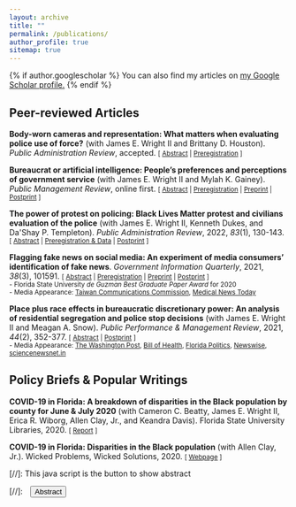 ```yaml
---
layout: archive
title: ""
permalink: /publications/
author_profile: true
sitemap: true
---
```


{% if author.googlescholar %}
  You can also find my articles on <u><a href="{{author.googlescholar}}">my Google Scholar profile</a>.</u>
{% endif %}

## Peer-reviewed Articles

**Body-worn cameras and representation: What matters when evaluating police use of force?** (with James E. Wright II and Brittany D. Houston). 
_Public Administration Review_, accepted. <small>[ <a href="#/" onclick="visib('bwc-abstract')">Abstract</a> | [Preregistration][bwc-prereg] ]</small>

<div id="bwc-abstract" style="display: none; text-align: justify; line-height: 1.2" ><small>
Public administration scholarship seeks to understand ways to increase accountability within the policing profession. We employ an online conjoint experiment to disentangle the effects of both representation and BWC on police accountability and legitimacy. In the experiment, we ask participants to rate the likelihood that a police use of force incident prompts an investigation when there is a BWC present and racial and gender representation matches between the officer and the civilian in the use of force incident. We find that Caucasian officers who use force are more likely to be investigated. Our findings also reveal that civilians believe male officers who use force should be investigated and there is no need for further investigation when a BWC is utilized during a use of force situation. The implications of this study show that civilians view BWCs as the most important tool is providing accurate and honest assessment of police-civilian encounters.
</small><br><br/></div>

[bwc-prereg]: https://osf.io/rmdju


**Bureaucrat or artificial intelligence: People’s preferences and perceptions of government service** (with James E. Wright II and Mylah K. Gainey). 
_Public Management Review_, online first. <small>[ <a href="#/" onclick="visib('ai-abstract')">Abstract</a> | [Preregistration][ai-prereg] | [Preprint][ai-preprint] | [Postprint][ai-postprint] ]</small>

<div id="ai-abstract" style="display: none; text-align: justify; line-height: 1.2" ><small>
The increasing use of artiﬁcial intelligence (AI) in public service delivery presents important yet unanswered questions about citizens’ views of AI. Especially, are citizens’ perceptions of decisions made by AI diﬀerent from those made by bureaucrats? We answer this question by conducting a conjoint experiment. Our results show that individuals prefer minority bureaucrats over AI to make decisions. This is particularly true for racially minoritized citizens. However, when passive representation within the bureaucracy is unavailable, racially minoritized individuals do not have a clear-cut preference between AI and out-group bureaucrats. Our ﬁndings provide insight into the interaction between automation, representation, and equity.
</small><br><br/></div>

[ai-preprint]: https://www.researchgate.net/publication/353169009_Bureaucrat_or_Artificial_Intelligence_People%27s_Preferences_and_Perceptions_of_Government_Service
[ai-prereg]: https://osf.io/43qe8
[ai-postprint]: https://doi.org/10.1080/14719037.2022.2160488



**The power of protest on policing: Black Lives Matter protest and civilians evaluation of the police** (with James E. Wright II, Kenneth Dukes, and Da'Shay P. Templeton).
_Public Administration Review_, 2022, _83_(1), 130-143. <small>[ <a href="#/" onclick="visib('blm-abstract')">Abstract</a> | [Preregistration & Data][blm-prereg] | [Postprint][blm-postprint] ]</small>

<div id="blm-abstract" style="display: none; text-align: justify; line-height: 1.2" ><small>
In 2020, police brutality against Black Americans catalyzed BLM protests across all 50 states. Though BLM protests continue to permeate society, few scholars explore how these protests change Americans’ perceptions of the police. To investigate this phenomenon more meticulously, we administered an online survey experiment—oversampling Black American participants—to measure how protest culture, specifically BLM protests, influence participants’ perceptions of the police. Our survey found that 1) Black American participants have a lower evaluation of police performance, but a higher evaluation of the BLM Movement than White American participants and 2) the presence of a general protest negatively impacts peoples’ perception of police performance. Using Critical Race Theory (CRT) these findings suggest that the visibility of BLM protest changes both Black and White perceptions of the police at varying degrees.
</small><br><br/></div>

[blm-prereg]: https://osf.io/43qe8
[blm-postprint]: https://doi.org/10.1111/puar.13498


**Flagging fake news on social media: An experiment of media consumers’ identification of fake news**. 
_Government Information Quarterly_, 2021, _38_(3), 101591. <small>[ <a href="#/" onclick="visib('fake-news-abstract')">Abstract</a> | [Preregistration][fake-news-prereg] | [Preprint][fake-news-preprint] | [Postprint][fake-news-postprint] ]</small><br/>
<small> - Florida State University _de Guzman Best Graduate Paper Award_ for 2020</small><br/>
<small> - Media Appearance: [Taiwan Communications Commission][taiwan-communications-commission], [Medical News Today][medical-news-today]</small>

<div id="fake-news-abstract" style="display: none; text-align: justify; line-height: 1.2" ><small>
Policymakers are taking action to protect their citizens and democratic systems from online misinformation. However, media consumers usually have a hard time differentiating misinformation from authentic information. There are two explanations for this difficulty, namely lazy reasoning and motivated reasoning. While lazy reasoning suggests that people may feel reluctant to conduct critical reasoning when consuming online information, the motivated reasoning theory points out that individuals are also thinking in alignment with their identities and established viewpoints. A proposed approach to address this issue is adding fact-checking flags in the hope that flags could alert people to information falsehoods and stimulate critical thinking. This study examines the impact of fact-checking flags on media consumers' identification of fake news. Conducting an experiment (n = 717) on Amazon Mechanical Turk, the study finds that experimental participants with different political backgrounds depend heavily on flag-checking results provided by flags. Flags are powerful to influence people's judgments in a way that participants have blind beliefs in flags even if the flag assessments are inaccurate. Furthermore, the study's results indicate that flag assessments made by professional fact-checkers or crowdsourcing are equally influential in shaping participants' identification. These observations provide public and private leaders with suggestions that fact-checking flags can significantly affect media consumers' identification of fake news. However, flags appear to have little ability to promote critical thinking in this experiment.
</small><br><br/></div>

[fake-news-prereg]: https://osf.io/4g7mw
[fake-news-preprint]: https://www.researchgate.net/publication/345413560_Flagging_fake_news_on_social_media_An_experiment_of_media_consumers'_identification_of_fake_news
[fake-news-postprint]: https://doi.org/10.1016/j.giq.2021.101591
[taiwan-communications-commission]: https://www.ncc.gov.tw/chinese/files/21042/5190_45998_210429_1.pdf
[medical-news-today]: https://www.medicalnewstoday.com/articles/how-has-social-media-affected-mental-health-during-the-pandemic


**Place plus race effects in bureaucratic discretionary power: An analysis of residential segregation and police stop decisions** (with James E. Wright II and Meagan A. Snow).
_Public Performance & Management Review_, 2021, _44_(2), 352-377. <small>[ <a href="#/" onclick="visib('segregation-abstract')">Abstract</a> | [Postprint][segregation-postprint] ]</small><br/>
<small> - Media Appearance: [The Washington Post][twp], [Bill of Health][boh], [Florida Politics][flp], [Newswise][newswise], [sciencenewsnet.in][sciencenewsnet.in]</small>

<div id="segregation-abstract" style="display: none; text-align: justify; line-height: 1.2" ><small>
Discrepancies in bureaucrat behavior, residential segregation, and police stops that turn deadly have spurred critical analysis surrounding who gets stopped by the police and what happens once they get stopped. This study considers the effect of officers’ decision when performing vehicle stops and conducting vehicle or person searches, as measured at the block group level in Minneapolis neighborhoods. This research is one of the few empirical studies within public administration which examines police stop decisions during vehicle stops in segregated areas, and one of the few empirical studies that explores police actions toward immigrants. We find that majority African American areas of high segregation have 40% more vehicle or person searches than other parts of the city. Second, we find that in predominately African American areas with growing pockets of East African immigrant areas will be subject to 50% more vehicle and person searches. These results indicate that Black (whether native or foreign born) populations of people are more likely to have investigatory interactions with police officers.
</small><br><br/></div>

[segregation-postprint]: https://doi.org/10.1080/15309576.2020.1798789
[twp]: https://www.washingtonpost.com/politics/2021/04/15/derek-chauvins-murder-trial-puts-local-governments-stand/
[boh]: https://blog.petrieflom.law.harvard.edu/2021/09/10/health-justice-criminal-legal-system/
[flp]: https://floridapolitics.com/archives/358332-takeaways-from-tallahassee-early-voting-gratitude/
[newswise]: https://www.newswise.com/politics/fsu-researcher-finds-links-between-police-searches-and-race-in-minneapolis/?article_id=736395
[sciencenewsnet.in]: https://sciencenewsnet.in/fsu-researcher-finds-links-between-police-searches-and-race-in-minneapolis/


## Policy Briefs & Popular Writings
**COVID-19 in Florida: A breakdown of disparities in the Black population by county for June & July 2020** (with Cameron C. Beatty, James E. Wright II, Erica R. Wiborg, Allen Clay, Jr., and Keandra Davis). 
Florida State University Libraries, 2020. <small> [ [Report][covid-report1] ]</small>

[covid-report1]: https://purl.lib.fsu.edu/diginole/FSU_libsubv1_scholarship_submission_1597298714_e2d33148

**COVID-19 in Florida: Disparities in the Black population** (with Allen Clay, Jr.).
Wicked Problems, Wicked Solutions, 2020. <small>[ [Webpage][covid-report2] ]</small> 

[covid-report2]: https://wicked-solutions.blog/2020/10/19/covid-19-in-florida-disparities-in-the-black-population/


[//]: This java script is the button to show abstract
<script>
 function visib(id) {
  var x = document.getElementById(id);
  if (x.style.display === "block") {
    x.style.display = "none";
  } else {
    x.style.display = "block";
  }
}
</script>

[//]:&emsp;<button onclick="visib('polariz')" class="btn btn--inverse btn--small">Abstract</button>
